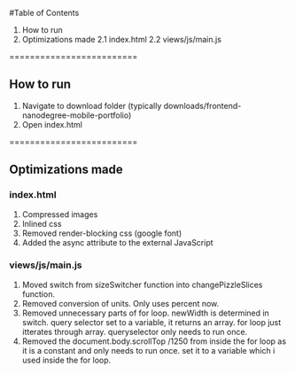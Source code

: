 #Table of Contents
  1. How to run
  2. Optimizations made
    2.1 index.html
    2.2 views/js/main.js

=========================

## How to run
  1. Navigate to download folder (typically downloads/frontend-nanodegree-mobile-portfolio)
  2. Open index.html

=========================

## Optimizations made

### index.html
1. Compressed images
2. Inlined css
3. Removed render-blocking css (google font)
4. Added the async attribute to the external JavaScript

### views/js/main.js
1. Moved switch from sizeSwitcher function into changePizzleSlices function.
2. Removed conversion of units. Only uses percent now.
3. Removed unnecessary parts of for loop. newWidth is determined in switch. query selector set to a variable, it returns an array. for loop just itterates through array. queryselector only needs to run once.
4. Removed the document.body.scrollTop /1250 from inside the for loop as it is a constant and only needs to run once. set it to a variable which i used inside the for loop.
